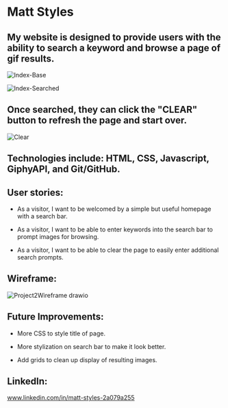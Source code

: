 # Matt Styles

## My website is designed to provide users with the ability to search a keyword and browse a page of gif results.

![Index-Base](https://github.com/user-attachments/assets/47b7442b-4335-4e8c-88ce-2b73c57306f9)

![Index-Searched](https://github.com/user-attachments/assets/086984f0-226c-4cd2-be90-6c74c9ff5cbe)

## Once searched, they can click the "CLEAR" button to refresh the page and start over.

![Clear](https://github.com/user-attachments/assets/fe71645d-d12b-4a92-a1a4-0de87a1f8cf2)

## Technologies include: HTML, CSS, Javascript, GiphyAPI, and Git/GitHub. 

## User stories:
 - As a visitor, I want to be welcomed by a simple but useful homepage with a search bar. 

 - As a visitor, I want to be able to enter keywords into the search bar to prompt images for browsing.

 - As a visitor, I want to be able to clear the page to easily enter additional search prompts. 


## Wireframe: 

![Project2Wireframe drawio](https://github.com/user-attachments/assets/18b8fdb3-5bd6-4861-8947-a375b3d79dfd)

## Future Improvements: 
- More CSS to style title of page.
  
- More stylization on search bar to make it look better.
  
- Add grids to clean up display of resulting images. 

## LinkedIn:
www.linkedin.com/in/matt-styles-2a079a255
